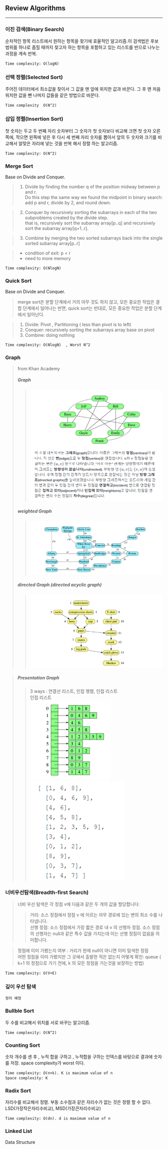 ## Review Algorithms  
___  

### 이진 검색(Binary Search)  
순차적인 항목 리스트에서 원하는 항목을 찾기에 효율적인 알고리즘.이 검색법은 후보 범위를 하나로 좁힐 때까지 찾고자 하는 항목을 포함하고 있는 리스트를 반으로 나누는 과정을 계속 반복.  

	Time complexity: O(logN)

### 선택 정렬(Selected Sort)  
주어진 데이터에서 최소값을 찾이서 그 값을 맨 앞에 위치한 값과 바꾼다. 그 후 맨 처음 위치한 값을 뺀 나머지 값들을 같은 방법으로 바꾼다.  

	Time complexity  O(N^2)	


### 삽입 정렬(Insertion Sort)
첫 숫자는 두고 두 번째 자리 숫자부터 그 숫자가 첫 숫자보다 비교해 크면 첫 숫자 오른쪽에, 작으면 왼쪽에 넣은 후 다시 세 번째 자리 숫자를 뽑아서 앞의 두 숫자와 크기를 비교해서 알맞은 자리에 넣는 것을 반복 해서 정렬 하는 알고리즘.  

	Time complexity: O(N^2)	


### Merge Sort
Base on Divide and Conquer.  
>	1. Divide by finding the number q of the position midway between p and r.  
>	   Do this step the same way we found the midpoint in binary search: add p and r, divide by 2, and round down.  

> 	2. Conquer by recursively sorting the subarrays in each of the two subproblems created by the divide step.  
>	   that is, recursively sort the subarray array[p..q] and recursively sort the subarray array[q+1..r].  

>	3. Combine by merging the two sorted subarrays back into the single sorted subarray array[p..r]  

>	- condition of exit: p < r  
>	- need to more memory  


	Time complexity: O(NlogN)  


### Quick Sort
Base on Divide and Conquer.
> merge sort은 분할 단계에서 거의 아무 것도 하지 않고, 모든 중요한 작업은 결합 단계에서 일어나는 반면, quick sort는 반대로, 모든 중요한 작업은 분할 단계에서 일어난다.

> 1. Divide: Pivot , Partitioning ( less than pivot is to left)  
> 2. Conquer: recursively sorting the subarrays array base on pivot  
> 3. Combine: doing nothing  

	Time complexity: O(NlogN)  , Worst N^2  

### Graph
> from Khan Academy
> ##### Graph
>> ![image#1](./img/graph.png)  
>> ![image#2](./img/explain.png)  
> ##### weighted Graph  
>> ![image#3](./img/weight_g.png)  
> ##### directed Graph (directed acyclic graph)
>> ![image#4](./img/directed.png)  

> ##### Presentation Graph
>> 3 ways : 연결선 리스트, 인접 행렬, 인접 리스트  
>> 인접 리스트  
>> ![image#5](./img/pre_graph.png) ![image#6](./img/pre_graph2.png)  

### 너비우선탐색(Breadth-first Search)
> 너비 우선 탐색은 각 정점 v에 다음과 같은 두 개의 값을 할당합니다:  
>> 거리: 소스 정점에서 정점 v 에 이르는 아무 경로에 있는 변의 최소 수를 나타냅니다.  
>> 선행 정점: 소스 정점에서 가장 짧은 경로 내 v 의 선행자 정점. 소스 정점의 선행자는 null과 같은 특수 값을 가지는데 이는 선행 정점이 없음을 의미합니다.  

> 정점에 이미 가봤는지 여부 : 거리가 현재 null이 아니면 이미 탐색한 정점  
> 어떤 정점을 이미 가봤지만 그 곳에서 출발한 적은 없는지 어떻게 확인: queue  ( k+1 의 정점으로 가기 전에, k 의 모든 정점을 가는것을 보장하는 방법)  

	Time complexity: O(V+E)

### 깊이 우선 탐색  

	정리 예정  


### Bullble Sort  
두 수를 비교해서 위치를 서로 바꾸는 알고리즘.  

	Time complexity: O(N^2)  

### Counting Sort  
숫자 개수를 센 후 , 누적 합을 구하고 , 누적합을 구하는 인덱스를 바탕으로  결과에 숫자를 저장. space complexity가 worst 이다.  

	Time complexity: O(n+k). K is maximum value of n  
	Space complexity: K  

### Radix Sort  
자리수를 비교해서 정렬. 부동 소수점과 같은 자리수가 없는 것은 정렬 할 수 없다.  
	LSD(가장작은자리수비교), MSD(가장큰자리수비교)  

	Time complexity: O(dn). d is maximum value of n  

### Linked List  
Data Structure 






